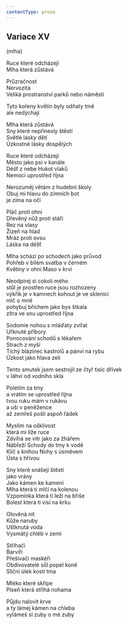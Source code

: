 ```yaml
---
contentType: prose
---
```


## Variace XV  
(mlha)

Ruce které odcházejí  
Mlha která zůstává

Průzračnost  
Nervozita  
Veliká prostranství parků nebo náměstí

Tyto kořeny květin byly odňaty tmě  
ale nedýchají

Mlha která zůstává  
Sny které nepřinesly štěstí  
Světlé lásky dětí  
Úzkostné lásky dospělých

Ruce které odcházejí  
Město jako psi v kanále  
Déšť z nebe Hukot vlaků  
Nemoci uprostřed října

Nerozuměj větám z hudební školy  
Obuj mi hlavu do zimních bot  
je zima na oči

Pláč proti ohni  
Dřevěný nůž proti stáří  
Rez na vlasy  
Žízeň na hlad  
Mráz proti ovsu  
Láska na déšť

Mlha schází po schodech jako průvod  
Pohřeb v bílém svatba v černém  
Květiny v ohni Maso v krvi

Neodpírej si cokoli mého  
stůl je prostřen ruce jsou rozhozeny  
výkřik je v kamnech kohout je ve sklenici  
mlč o mně  
pohybuj břichem jako bys štkala  
zítra ve snu uprostřed října

Sodomie nohou s mláďaty zvířat  
Uřknuté příbory  
Ponocování schodů s lékařem  
Strach z myší  
Tichý blázinec kastrolů a pánví na rybu  
Úzkost jako hlava zelí

Tento smutek jsem sestrojil ze čtyř tisíc dřívek  
v láhvi od vodního skla

Poletím za tmy  
a vrátím se uprostřed října  
tvou ruku mám v rukávu  
a uši v peněžence  
až zemřeš pošli aspoň řádek

Myslím na ošklivost  
která mi líže ruce  
Zdvíhá se vítr jako za žhářem  
Nábřeží Schody do tmy k vodě  
Klíč s knihou Nohy s úsměvem  
Ústa s hřívou

Sny které snášejí štěstí  
jako vrány  
Jako kámen ke kameni  
Mlha která ti mlčí na kolenou  
Vzpomínka která ti leží na břiše  
Bolest která ti visí na krku

Olověná nit  
Kůže naruby  
Uštknutá voda  
Vysmátý chléb v zemi

Střihači  
Barvíři  
Přešívači maskéři  
Obdivovatelé sůl popel koně  
Sliční úlek kosti tma

Mléko které skřípe  
Píseň která stříhá nohama

Půjdu nalovit krve  
a ty lámej kámen na chleba  
vylámeš si zuby o mé zuby
